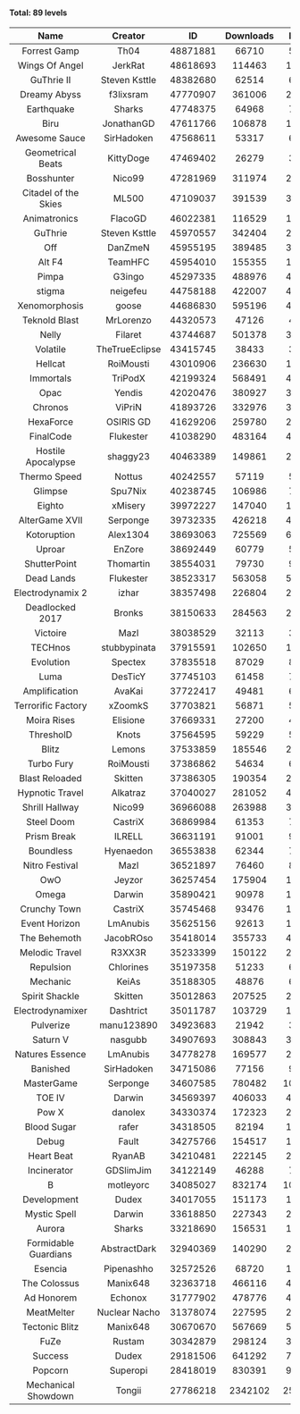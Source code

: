 #### Total: 89 levels

| Name | Creator | ID | Downloads | Likes |
|:---:|:---:|:---:|:---:|:---:|
| Forrest Gamp | Th04 | 48871881 | 66710 | 5757
| Wings Of Angel | JerkRat | 48618693 | 114463 | 12240
| GuThrie II | Steven Ksttle | 48382680 | 62514 | 6295
| Dreamy Abyss | f3lixsram | 47770907 | 361006 | 27911
| Earthquake  | Sharks | 47748375 | 64968 | 7869
| Biru | JonathanGD | 47611766 | 106878 | 17783
| Awesome Sauce | SirHadoken | 47568611 | 53317 | 6271
| Geometrical Beats | KittyDoge | 47469402 | 26279 | 3325
| Bosshunter | Nico99 | 47281969 | 311974 | 28193
| Citadel of the Skies | ML500 | 47109037 | 391539 | 30536
| Animatronics | FlacoGD | 46022381 | 116529 | 11928
| GuThrie | Steven Ksttle | 45970557 | 342404 | 25570
| Off | DanZmeN | 45955195 | 389485 | 32673
| Alt F4 | TeamHFC | 45954010 | 155355 | 12676
| Pimpa | G3ingo | 45297335 | 488976 | 40048
| stigma | neigefeu | 44758188 | 422007 | 48298
| Xenomorphosis | goose | 44686830 | 595196 | 43386
| Teknold Blast | MrLorenzo | 44320573 | 47126 | 4705
| Nelly | Filaret | 43744687 | 501378 | 34807
| Volatile | TheTrueEclipse | 43415745 | 38433 | 3881
| Hellcat | RoiMousti | 43010906 | 236630 | 16988
| Immortals | TriPodX | 42199324 | 568491 | 49750
| Opac | Yendis | 42020476 | 380927 | 37194
| Chronos | ViPriN | 41893726 | 332976 | 30111
| HexaForce | OSIRIS GD | 41629206 | 259780 | 20160
| FinalCode | Flukester | 41038290 | 483164 | 47405
| Hostile Apocalypse | shaggy23 | 40463389 | 149861 | 23691
| Thermo Speed | Nottus | 40242557 | 57119 | 5254
| Glimpse | Spu7Nix | 40238745 | 106986 | 7264
| Eighto | xMisery | 39972227 | 147040 | 12867
| AlterGame XVII | Serponge | 39732335 | 426218 | 46106
| Kotoruption | Alex1304 | 38693063 | 725569 | 64162
| Uproar | EnZore | 38692449 | 60779 | 5789
| ShutterPoint | Thomartin | 38554031 | 79730 | 9081
| Dead Lands | Flukester | 38523317 | 563058 | 57255
| Electrodynamix 2 | izhar | 38357498 | 226804 | 28304
| Deadlocked 2017 | Bronks | 38150633 | 284563 | 21747
| Victoire | Mazl | 38038529 | 32113 | 3486
| TECHnos | stubbypinata | 37915591 | 102650 | 11783
| Evolution | Spectex | 37835518 | 87029 | 8726
| Luma | DesTicY | 37745103 | 61458 | 7815
| Amplification | AvaKai | 37722417 | 49481 | 6043
| Terrorific Factory | xZoomkS | 37703821 | 56871 | 5945
| Moira Rises | Elisione | 37669331 | 27200 | 4219
| ThresholD | Knots | 37564595 | 59229 | 5089
| Blitz | Lemons | 37533859 | 185546 | 22760
| Turbo Fury | RoiMousti | 37386862 | 54634 | 6376
| Blast Reloaded | Skitten | 37386305 | 190354 | 20953
| Hypnotic Travel | Alkatraz | 37040027 | 281052 | 40293
| Shrill Hallway | Nico99 | 36966088 | 263988 | 35598
| Steel Doom | CastriX | 36869984 | 61353 | 7520
| Prism Break | ILRELL | 36631191 | 91001 | 9592
| Boundless | Hyenaedon | 36553838 | 62344 | 7888
| Nitro Festival | Mazl | 36521897 | 76460 | 8152
| OwO | Jeyzor | 36257454 | 175904 | 19366
| Omega | Darwin | 35890421 | 90978 | 11476
| Crunchy Town | CastriX | 35745468 | 93476 | 13072
| Event Horizon | LmAnubis | 35625156 | 92613 | 11488
| The Behemoth | JacobROso | 35418014 | 355733 | 44214
| Melodic Travel | R3XX3R | 35233399 | 150122 | 26912
| Repulsion | Chlorines | 35197358 | 51233 | 6838
| Mechanic | KeiAs | 35188305 | 48876 | 6108
| Spirit Shackle | Skitten | 35012863 | 207525 | 27892
| Electrodynamixer | Dashtrict | 35011787 | 103729 | 15338
| Pulverize | manu123890 | 34923683 | 21942 | 3518
| Saturn V | nasgubb | 34907693 | 308843 | 38723
| Natures Essence | LmAnubis | 34778278 | 169577 | 22277
| Banished | SirHadoken | 34715086 | 77156 | 9907
| MasterGame | Serponge | 34607585 | 780482 | 106984
| TOE IV | Darwin | 34569397 | 406033 | 49610
| Pow X | danolex | 34330374 | 172323 | 26985
| Blood Sugar | rafer | 34318505 | 82194 | 11035
| Debug | Fault | 34275766 | 154517 | 19216
| Heart Beat | RyanAB | 34210481 | 222145 | 27795
| Incinerator | GDSlimJim | 34122149 | 46288 | 7036
| B | motleyorc | 34085027 | 832174 | 105871
| Development | Dudex | 34017055 | 151173 | 17343
| Mystic Spell | Darwin | 33618850 | 227343 | 25755
| Aurora | Sharks | 33218690 | 156531 | 16510
| Formidable Guardians | AbstractDark | 32940369 | 140290 | 20372
| Esencia | Pipenashho | 32572526 | 68720 | 10206
| The Colossus | Manix648 | 32363718 | 466116 | 49847
| Ad Honorem | Echonox | 31777902 | 478776 | 49029
| MeatMelter | Nuclear Nacho | 31378074 | 227595 | 24174
| Tectonic Blitz | Manix648 | 30670670 | 567669 | 58117
| FuZe | Rustam | 30342879 | 298124 | 30156
| Success | Dudex | 29181506 | 641292 | 73554
| Popcorn | Superopi | 28418019 | 830391 | 94092
| Mechanical Showdown | Tongii | 27786218 | 2342102 | 256148
